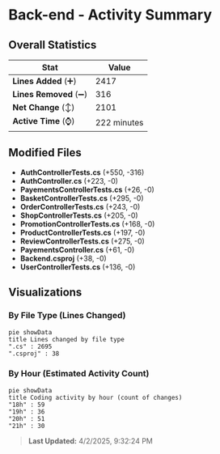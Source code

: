 # Back-end - Activity Summary 

## Overall Statistics

| Stat                   | Value                                                             |
| ---------------------- | ----------------------------------------------------------------- |
| **Lines Added** (➕)   | 2417                                          |
| **Lines Removed** (➖) | 316                                        |
| **Net Change** (↕)    | 2101                |
| **Active Time** (⌚)   | 222 minutes |


## Modified Files
- **AuthControllerTests.cs** (+550, -316)
- **AuthController.cs** (+223, -0)
- **PayementsControllerTests.cs** (+26, -0)
- **BasketControllerTests.cs** (+295, -0)
- **OrderControllerTests.cs** (+243, -0)
- **ShopControllerTests.cs** (+205, -0)
- **PromotionControllerTests.cs** (+168, -0)
- **ProductControllerTests.cs** (+197, -0)
- **ReviewControllerTests.cs** (+275, -0)
- **PayementsController.cs** (+61, -0)
- **Backend.csproj** (+38, -0)
- **UserControllerTests.cs** (+136, -0)

## Visualizations

### By File Type (Lines Changed)

```mermaid
pie showData
title Lines changed by file type
".cs" : 2695
".csproj" : 38
```

### By Hour (Estimated Activity Count)

```mermaid
pie showData
title Coding activity by hour (count of changes)
"18h" : 59
"19h" : 36
"20h" : 51
"21h" : 30
```


> **Last Updated:** 4/2/2025, 9:32:24 PM